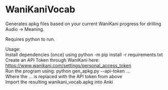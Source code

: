 # WaniKaniVocab
Generates apkg files based on your current WaniKani progress for drilling Audio -> Meaning.

Requires python to run.

Usage:  
Install dependencies (once) using python -m pip install -r requirements.txt  
Create an API Token through WaniKani here: https://www.wanikani.com/settings/personal_access_token  
Run the program using: python gen_apkg.py --api-token ...  
Where the ... is replaced with the API token from above  
Import the resulting wanikani_vocab.apkg into Anki  
